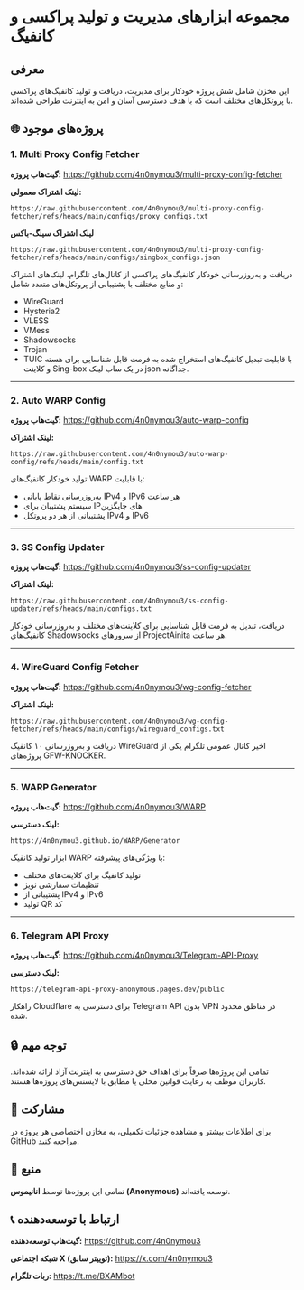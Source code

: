 # مجموعه ابزارهای مدیریت و تولید پراکسی و کانفیگ

## معرفی
این مخزن شامل شش پروژه خودکار برای مدیریت، دریافت و تولید کانفیگ‌های پراکسی با پروتکل‌های مختلف است که با هدف دسترسی آسان و امن به اینترنت طراحی شده‌اند.

## 🌐 پروژه‌های موجود

### 1. Multi Proxy Config Fetcher
**گیت‌هاب پروژه:**
https://github.com/4n0nymou3/multi-proxy-config-fetcher

**لینک اشتراک معمولی:**
```
https://raw.githubusercontent.com/4n0nymou3/multi-proxy-config-fetcher/refs/heads/main/configs/proxy_configs.txt
```
**لینک اشتراک سینگ‌-باکس**
```
https://raw.githubusercontent.com/4n0nymou3/multi-proxy-config-fetcher/refs/heads/main/configs/singbox_configs.json
```

دریافت و به‌روزرسانی خودکار کانفیگ‌های پراکسی از کانال‌های تلگرام، لینک‌های اشتراک و منابع مختلف با پشتیبانی از پروتکل‌های متعدد شامل:
- WireGuard
- Hysteria2
- VLESS
- VMess
- Shadowsocks
- Trojan
- TUIC
با قابلیت تبدیل کانفیگ‌های استخراج شده به فرمت قابل شناسایی برای هسته و کلاینت Sing-box در یک ساب لینک json جداگانه.

---

### 2. Auto WARP Config
**گیت‌هاب پروژه:**
https://github.com/4n0nymou3/auto-warp-config

**لینک اشتراک:**
```
https://raw.githubusercontent.com/4n0nymou3/auto-warp-config/refs/heads/main/config.txt
```

تولید خودکار کانفیگ‌های WARP با قابلیت:
- به‌روزرسانی نقاط پایانی IPv4 و IPv6 هر ساعت
- سیستم پشتیبان برای IP‌های جایگزین
- پشتیبانی از هر دو پروتکل IPv4 و IPv6

---

### 3. SS Config Updater
**گیت‌هاب پروژه:**
https://github.com/4n0nymou3/ss-config-updater

**لینک اشتراک:**
```
https://raw.githubusercontent.com/4n0nymou3/ss-config-updater/refs/heads/main/configs.txt
```

دریافت، تبدیل به فرمت قابل شناسایی برای کلاینت‌های مختلف و به‌روزرسانی خودکار کانفیگ‌های Shadowsocks از سرورهای ProjectAinita هر ساعت.

---

### 4. WireGuard Config Fetcher
**گیت‌هاب پروژه:**
https://github.com/4n0nymou3/wg-config-fetcher

**لینک اشتراک:**
```
https://raw.githubusercontent.com/4n0nymou3/wg-config-fetcher/refs/heads/main/configs/wireguard_configs.txt
```

دریافت و به‌روزرسانی ۱۰ کانفیگ WireGuard اخیر کانال عمومی تلگرام یکی از پروژه‌های GFW-KNOCKER.

---

### 5. WARP Generator
**گیت‌هاب پروژه:**
https://github.com/4n0nymou3/WARP

**لینک دسترسی:**
```
https://4n0nymou3.github.io/WARP/Generator
```

ابزار تولید کانفیگ WARP با ویژگی‌های پیشرفته:
- تولید کانفیگ برای کلاینت‌های مختلف
- تنظیمات سفارشی نویز
- پشتیبانی از IPv4 و IPv6
- تولید QR کد

---

### 6. Telegram API Proxy
**گیت‌هاب پروژه:**
https://github.com/4n0nymou3/Telegram-API-Proxy

**لینک دسترسی:**
```
https://telegram-api-proxy-anonymous.pages.dev/public
```

راهکار Cloudflare برای دسترسی به Telegram API بدون VPN در مناطق محدود شده.

## 🔒 توجه مهم
تمامی این پروژه‌ها صرفاً برای اهداف حق دسترسی به اینترنت آزاد ارائه شده‌اند. کاربران موظف به رعایت قوانین محلی یا مطابق با لایسنس‌های پروژه‌ها هستند.

## 🤝 مشارکت
برای اطلاعات بیشتر و مشاهده جزئیات تکمیلی، به مخازن اختصاصی هر پروژه در GitHub مراجعه کنید.

## 👤 منبع
تمامی این پروژه‌ها توسط **انانیموس (Anonymous)** توسعه یافته‌اند.

## 📞 ارتباط با توسعه‌دهنده

**گیت‌هاب توسعه‌دهنده:**
https://github.com/4n0nymou3

**شبکه اجتماعی X (توییتر سابق):**
https://x.com/4n0nymou3

**ربات تلگرام:**
https://t.me/BXAMbot
